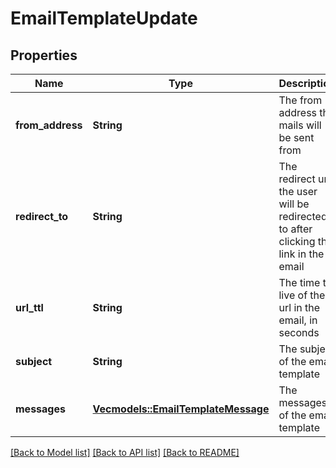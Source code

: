 # EmailTemplateUpdate

## Properties

Name | Type | Description | Notes
------------ | ------------- | ------------- | -------------
**from_address** | **String** | The from address the mails will be sent from | 
**redirect_to** | **String** | The redirect url the user will be redirected to after clicking the link in the email | 
**url_ttl** | **String** | The time to live of the url in the email, in seconds | 
**subject** | **String** | The subject of the email template | 
**messages** | [**Vec<models::EmailTemplateMessage>**](EmailTemplateMessage.md) | The messages of the email template | 

[[Back to Model list]](../README.md#documentation-for-models) [[Back to API list]](../README.md#documentation-for-api-endpoints) [[Back to README]](../README.md)


